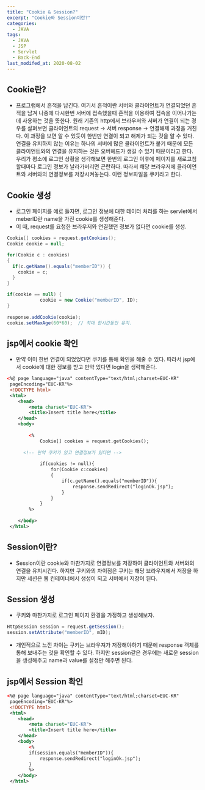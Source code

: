 ```yaml
---
title: "Cookie & Session?"
excerpt: "Cookie와 Session이란?"
categories:
  - JAVA
tags:
  - JAVA
  - JSP
  - Servlet
  - Back-End
last_modifed_at: 2020-08-02
---  
```


## Cookie란?
- 프로그램에서 흔적을 남긴다. 여기서 흔적이란 서버와 클라이언트가 연결되었던 흔적을 남겨 나중에 다시한번 서버에 접속했을때 흔적을 이용하여 접속을 이어나가는데 사용하는 것을 뜻한다. 
원래 기존의 http에서 브라우저와 서버가 연결이 되는 경우를 살펴보면 클라이언트의 request -> 서버 response -> 연결해제 과정을 거친다. 이 과정을 보면 알 수 있듯이 한번만 연결이 되고 해제가 되는 것을 알 수 있다. 
연결을 유지하지 않는 이유는 하나의 서버에 많은 클라이언트가 붙기 때문에 모든 클라이언트와의 연결을 유지하는 것은 오버헤드가 생길 수 있기 때문이라고 한다. 우리가 평소에 로그인 상황을 생각해보면 한번의 로그인 이후에
 페이지를 새로고침 할때마다 로그인 정보가 날라가버리면 곤란하다. 따라서 해당 브라우저에 클라이언트와 서버와의 연결정보를 저장시켜놓는다. 이런 정보파일을 쿠키라고 한다.  
 
## Cookie 생성
- 로그인 페이지를 예로 들자면, 로그인 정보에 대한 데이터 처리를 하는 servlet에서 meberID란 name을 가진 cookie를 생성해준다.  
- 이 때, request를 요청한 브라우저와 연결했던 정보가 없다면 cookie를 생성.
```java
Cookie[] cookies = request.getCookies();
Cookie cookie = null;

for(Cookie c : cookies)
{
  if(c.getName().equals("memberID")) {
    cookie = c;
  }
}

if(cookie == null) {
			cookie = new Cookie("memberID", ID);
}
		
response.addCookie(cookie);
cookie.setMaxAge(60*60);  // 최대 한시간동안 유지.

```  

## jsp에서 cookie 확인  
- 만약 이미 한번 연결이 되었었다면 쿠키를 통해 확인을 해줄 수 있다. 따라서 jsp에서 cookie에 대한 정보를 받고 만약 있다면 login을 생략해준다.  
```xml
<%@ page language="java" contentType="text/html;charset=EUC-KR"
 pageEncoding="EUC-KR"%>
 <!DOCTYPE html>
 <html>
 	<head>
 		<meta charset="EUC-KR">
 		<title>Insert title here</title>
 	</head>
 	<body>
 	
 		<%
 			Cookie[] cookies = request.getCookies();
 			
      <!-- 만약 쿠키가 있고 연결정보가 있다면 -->
      
 			if(cookies != null){ 
 				for(Cookie c:cookies)
 				{
 					if(c.getName().equals("memberID")){
 						response.sendRedirect("loginOk.jsp");
 					}
 				}
 			}
 		%>
 	
 	</body>
 </html>
```  

## Session이란?  
- Session이란 cookie와 마찬가지로 연결정보를 저장하여 클라이언트와 서버와의 연결을 유지시킨다. 하지만 쿠키와의 차이점은 쿠키는 해당 브라우져에서 저장을 하지만 세션은 웹 컨테이너에서 생성이 되고 서버에서 저장이 된다.  

## Session 생성  
- 쿠키와 마찬가지로 로그인 페이지 환경을 가정하고 생성해보자.  
```java
HttpSession session = request.getSession();
session.setAttribute("memberID", mID);
```  
- 개인적으로 느낀 차이는 쿠키는 브라우져가 저장해야하기 때문에 response 객체를 통해 보내주는 것을 확인할 수 있다. 하지만 session같은 경우에는 새로운 session을 생성해주고 name과 value를 설정만 해주면 된다.  

## jsp에서 Session 확인  
```xml
<%@ page language="java" contentType="text/html;charset=EUC-KR"
 pageEncoding="EUC-KR"%>
 <!DOCTYPE html>
 <html>
 	<head>
 		<meta charset="EUC-KR">
 		<title>Insert title here</title>
 	</head>
 	<body>
 		<%
 		if(session.equals("memberID")){
 			response.sendRedirect("loginOk.jsp");
 		}
 		%>
 	</body>
 </html>
```
